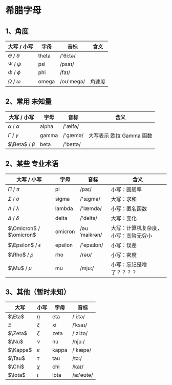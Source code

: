 # 希腊字母

## 1、角度

|大写 / 小写|字母|音标|含义|
|--|--|--|--|
|$\Theta$ / $\theta$|theta|/'θi:tə/|
|$\Psi$ / $\psi$|psi|/psaɪ/|
|$\Phi$ / $\phi$|phi|/faɪ/|
|$\Omega$ / $\omega$|omega|/oʊ'meɡə/|角速度|

## 2、常用 未知量

|大写 / 小写|字母|音标|含义|
|--|--|--|--|
|$\alpha$ / $\alpha$|alpha|/'ælfə/||
|$\Gamma$ / $\gamma$|gamma|/'gæmə/|大写表示 欧拉 Gamma 函数|
|$\Beta$ / $\beta$|beta|/'beɪtə/||

## 2、某些 专业术语

|大写 / 小写|字母|音标|含义|
|--|--|--|--|
|$\Pi$ / $\pi$|pi|/paɪ/|小写：圆周率|
|$\Sigma$ / $\sigma$|sigma|/'sɪɡmə/|大写：求和|
|$\Lambda$ / $\lambda$|lambda|/'læmdə/|小写：匿名函数|
|$\Delta$ / $\delta$|delta|/'deltə/|大写：变化|
|$\Omicron$ / $\omicron$|omicron|/əuˈmaikrən/|大写：计算机复杂度，小写：高阶无穷小|
|$\Epsilon$ / $\epsilon$|epsilon|/'epsɪlɒn/|小写：误差|
|$\Rho$ / $\rho$|rho|/rəʊ/|小写：密度|
|$\Mu$ / $\mu$|mu|/mju:/|小写：忘记是啥了？？？？|

## 3、其他（暂时未知）

|大写|小写|字母|音标|
|--|--|--|--|
|$\Eta$|$\eta$|eta|/'i:tə/|
|$\Xi$|$\xi$|xi|/ˈksaɪ/|
|$\Zeta$|$\zeta$|zeta|/'zi:tə/|
|$\Nu$|$\nu$|nu|/nju:/|
|$\Kappa$|$\kappa$|kappa|/'kæpə/|
|$\Tau$|$\tau$|tau|/tɔ:/|
|$\Chi$|$\chi$|chi|/kaɪ/|
|$\Iota$|$\iota$|iota|/aɪ'əʊtə/|
